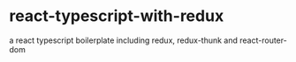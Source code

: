 # react-typescript-with-redux
a react typescript boilerplate including redux, redux-thunk and react-router-dom
